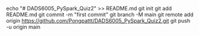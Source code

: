 echo "# DADS6005_PySpark_Quiz2" >> README.md
git init
git add README.md
git commit -m "first commit"
git branch -M main
git remote add origin https://github.com/Pongpattt/DADS6005_PySpark_Quiz2.git
git push -u origin main
